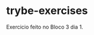 # trybe-exercises

<!-- Exercícios
 - Crie uma lista das pessoas que você já fez amizade na Trybe
 - Adicione uma imagem que venha de uma URL externa.
 - Adicione uma imagem que está no seu computador, local
 -->

Exercicio feito no Bloco 3 dia 1.
